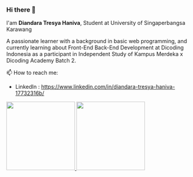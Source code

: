 ### Hi there 👋

I'am **Diandara Tresya Haniva**, Student at University of Singaperbangsa Karawang

A passionate learner with a background in basic web programming, and currently learning about Front-End Back-End Development at Dicoding Indonesia as a participant in Independent Study of Kampus Merdeka x Dicoding Academy Batch 2.

📫 How to reach me: 
- LinkedIn : https://www.linkedin.com/in/diandara-tresya-haniva-17732316b/

<p align="left">
<a href="https://github.com/adarahaniv16">
  <img height="180em" src="https://github-readme-stats-eight-theta.vercel.app/api?username=adarahaniv16&show_icons=true&theme=algolia&include_all_commits=true&count_private=true"/>
  <img height="180em" src="https://github-readme-stats-eight-theta.vercel.app/api/top-langs/?username=adarahaniv16&layout=compact&langs_count=8&theme=algolia"/>
</a>
</p>


<!--
**adarahaniv16/adarahaniv16** is a ✨ _special_ ✨ repository because its `README.md` (this file) appears on your GitHub profile.

Here are some ideas to get you started:

- 🔭 I’m currently working on ...
- 🌱 I’m currently learning ...
- 👯 I’m looking to collaborate on ...
- 🤔 I’m looking for help with ...
- 💬 Ask me about ...
- 📫 How to reach me: ...
- 😄 Pronouns: ...
- ⚡ Fun fact: ...
-->
